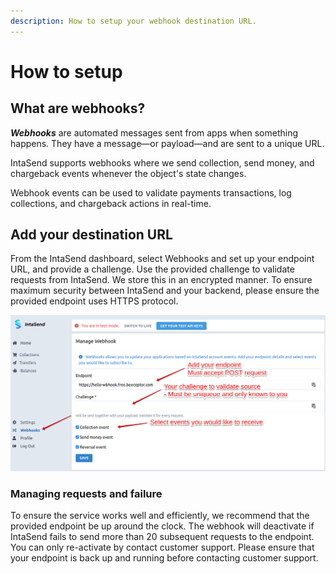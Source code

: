 ```yaml
---
description: How to setup your webhook destination URL.
---
```


# How to setup

## What are webhooks?

_**Webhooks**_ are automated messages sent from apps when something happens. They have a message—or payload—and are sent to a unique URL.

IntaSend supports webhooks where we send collection, send money, and chargeback events whenever the object's state changes.

Webhook events can be used to validate payments transactions, log collections, and chargeback actions in real-time.

## Add your destination URL

From the IntaSend dashboard, select Webhooks and set up your endpoint URL, and provide a challenge. Use the provided challenge to validate requests from IntaSend. We store this in an encrypted manner. To ensure maximum security between IntaSend and your backend, please ensure the provided endpoint uses HTTPS  protocol.

![](../.gitbook/assets/image%20%2824%29.png)

### Managing requests and failure

To ensure the service works well and efficiently, we recommend that the provided endpoint be up around the clock. The webhook will deactivate if IntaSend fails to send more than 20 subsequent requests to the endpoint. You can only re-activate by contact customer support. Please ensure that your endpoint is back up and running before contacting customer support.



